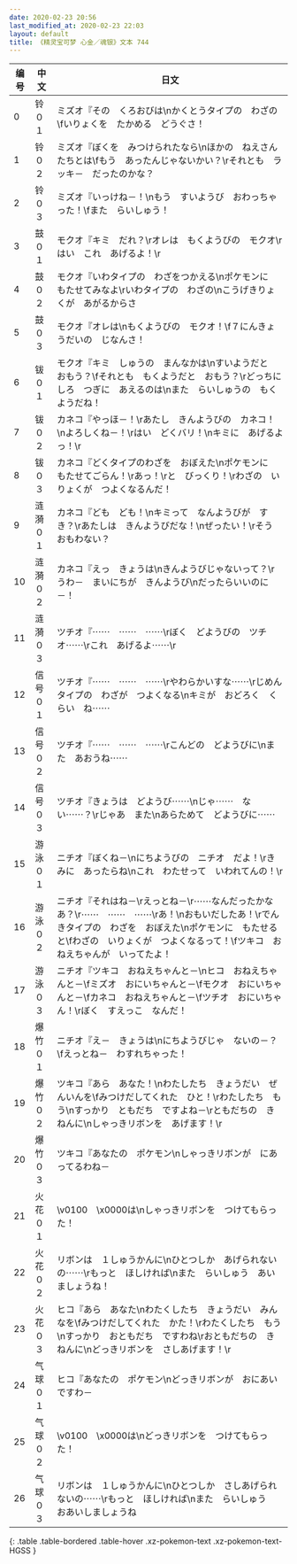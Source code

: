 ```yaml
---
date: 2020-02-23 20:56
last_modified_at: 2020-02-23 22:03
layout: default
title: 《精灵宝可梦 心金／魂银》文本 744
---
```

| 编号 | 中文 | 日文 |
| ---- | ---- | ---- |
| 0 | 铃０１ | ミズオ『その　くろおびは\nかくとうタイプの　わざの\fいりょくを　たかめる　どうぐさ！ |
| 1 | 铃０２ | ミズオ『ぼくを　みつけられたなら\nほかの　ねえさんたちとは\fもう　あったんじゃないかい？\rそれとも　ラッキ－　だったのかな？ |
| 2 | 铃０３ | ミズオ『いっけね－！\nもう　すいようび　おわっちゃった！\fまた　らいしゅう！ |
| 3 | 鼓０１ | モクオ『キミ　だれ？\rオレは　もくようびの　モクオ\rはい　これ　あげるよ！\r |
| 4 | 鼓０２ | モクオ『いわタイプの　わざをつかえる\nポケモンに　もたせてみなよ\rいわタイプの　わざの\nこうげきりょくが　あがるからさ |
| 5 | 鼓０３ | モクオ『オレは\nもくようびの　モクオ！\f７にんきょうだいの　じなんさ！ |
| 6 | 钹０１ | モクオ『キミ　しゅうの　まんなかは\nすいようだと　おもう？\fそれとも　もくようだと　おもう？\rどっちにしろ　つぎに　あえるのは\nまた　らいしゅうの　もくようだね！ |
| 7 | 钹０２ | カネコ『やっほ－！\rあたし　きんようびの　カネコ！\nよろしくね－！\rはい　どくバリ！\nキミに　あげるよっ！\r |
| 8 | 钹０３ | カネコ『どくタイプのわざを　おぼえた\nポケモンに　もたせてごらん！\rあっ！\rと　びっくり！\rわざの　いりょくが　つよくなるんだ！ |
| 9 | 涟漪０１ | カネコ『ども　ども！\nキミって　なんようびが　すき？\rあたしは　きんようびだな！\nぜったい！\rそう　おもわない？ |
| 10 | 涟漪０２ | カネコ『えっ　きょうは\nきんようびじゃないって？\rうわ－　まいにちが　きんようび\nだったらいいのに－！ |
| 11 | 涟漪０３ | ツチオ『⋯⋯　⋯⋯　⋯⋯\rぼく　どようびの　ツチオ⋯⋯\rこれ　あげるよ⋯⋯\r |
| 12 | 信号０１ | ツチオ『⋯⋯　⋯⋯　⋯⋯\rやわらかいすな⋯⋯\rじめんタイプの　わざが　つよくなる\nキミが　おどろく　くらい　ね⋯⋯ |
| 13 | 信号０２ | ツチオ『⋯⋯　⋯⋯　⋯⋯\rこんどの　どようびに\nまた　あおうね⋯⋯ |
| 14 | 信号０３ | ツチオ『きょうは　どようび⋯⋯\nじゃ⋯⋯　ない⋯⋯？\rじゃあ　また\nあらためて　どようびに⋯⋯ |
| 15 | 游泳０１ | ニチオ『ぼくね－\nにちようびの　ニチオ　だよ！\rきみに　あったらね\nこれ　わたせって　いわれてんの！\r |
| 16 | 游泳０２ | ニチオ『それはね－\rえっとね－\r⋯⋯なんだったかなあ？\r⋯⋯　⋯⋯　⋯⋯\rあ！\nおもいだしたあ！\rでんきタイプの　わざを　おぼえた\nポケモンに　もたせると\fわざの　いりょくが　つよくなるって！\fツキコ　おねえちゃんが　いってたよ！ |
| 17 | 游泳０３ | ニチオ『ツキコ　おねえちゃんと－\nヒコ　おねえちゃんと－\fミズオ　おにいちゃんと－\fモクオ　おにいちゃんと－\fカネコ　おねえちゃんと－\fツチオ　おにいちゃん！\rぼく　すえっこ　なんだ！ |
| 18 | 爆竹０１ | ニチオ『え－　きょうは\nにちようびじゃ　ないの－？\fえっとね－　わすれちゃった！ |
| 19 | 爆竹０２ | ツキコ『あら　あなた！\nわたしたち　きょうだい　ぜんいんを\fみつけだしてくれた　ひと！\rわたしたち　もう\nすっかり　ともだち　ですよね－\rともだちの　きねんに\nしゃっきリボンを　あげます！\r |
| 20 | 爆竹０３ | ツキコ『あなたの　ポケモン\nしゃっきリボンが　にあってるわね－ |
| 21 | 火花０１ | \v0100　\x0000は\nしゃっきリボンを　つけてもらった！ |
| 22 | 火花０２ | リボンは　１しゅうかんに\nひとつしか　あげられないの⋯⋯\rもっと　ほしければ\nまた　らいしゅう　あいましょうね！ |
| 23 | 火花０３ | ヒコ『あら　あなた\nわたくしたち　きょうだい　みんなを\fみつけだしてくれた　かた！\rわたくしたち　もう\nすっかり　おともだち　ですわね\rおともだちの　きねんに\nどっきリボンを　さしあげます！\r |
| 24 | 气球０１ | ヒコ『あなたの　ポケモン\nどっきリボンが　おにあいですわ－ |
| 25 | 气球０２ | \v0100　\x0000は\nどっきリボンを　つけてもらった！ |
| 26 | 气球０３ | リボンは　１しゅうかんに\nひとつしか　さしあげられないの⋯⋯\rもっと　ほしければ\nまた　らいしゅう　おあいしましょうね |
{: .table .table-bordered .table-hover .xz-pokemon-text .xz-pokemon-text-HGSS }